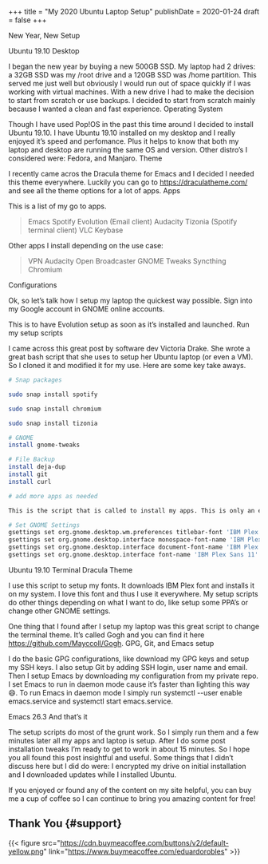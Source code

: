 +++
title = "My 2020 Ubuntu Laptop Setup"
publishDate = 2020-01-24
draft = false
+++

New Year, New Setup

Ubuntu 19.10 Desktop

I began the new year by buying a new 500GB SSD. My laptop had 2 drives: a 32GB SSD was my /root drive and a 120GB SSD was /home partition. This served me just well but obviously I would run out of space quickly if I was working with virtual machines. With a new drive I had to make the decision to start from scratch or use backups. I decided to start from scratch mainly because I wanted a clean and fast experience.
Operating System

Though I have used Pop!OS in the past this time around I decided to install Ubuntu 19.10. I have Ubuntu 19.10 installed on my desktop and I really enjoyed it’s speed and perfomance. Plus it helps to know that both my laptop and desktop are running the same OS and version. Other distro’s I considered were: Fedora, and Manjaro.
Theme

I recently came acros the Dracula theme for Emacs and I decided I needed this theme everywhere. Luckily you can go to <https://draculatheme.com/> and see all the theme options for a lot of apps.
Apps

This is a list of my go to apps.

> Emacs
> Spotify
> Evolution (Email client)
> Audacity
> Tizonia (Spotify terminal client)
> VLC
> Keybase

Other apps I install depending on the use case:

> VPN
> Audacity
> Open Broadcaster
> GNOME Tweaks
> Syncthing
> Chromium

Configurations

Ok, so let’s talk how I setup my laptop the quickest way possible.
Sign into my Google account in GNOME online accounts.

This is to have Evolution setup as soon as it’s installed and launched.
Run my setup scripts

I came across this great post by software dev Victoria Drake. She wrote a great bash script that she uses to setup her Ubuntu laptop (or even a VM). So I cloned it and modified it for my use. Here are some key take aways.

```sh
# Snap packages

sudo snap install spotify

sudo snap install chromium

sudo snap install tizonia

# GNOME
install gnome-tweaks

# File Backup
install deja-dup
install git
install curl

# add more apps as needed

This is the script that is called to install my apps. This is only an example, in the real world I edited the script to add or remove apps that I wanted installed or removed. Another part of my setup scripts is the desktop.sh script.

# Set GNOME Settings
gsettings set org.gnome.desktop.wm.preferences titlebar-font 'IBM Plex Sans Bold 11'
gsettings set org.gnome.desktop.interface monospace-font-name 'IBM Plex Mono 13'
gsettings set org.gnome.desktop.interface document-font-name 'IBM Plex Sans Medium 11'
gsettings set org.gnome.desktop.interface font-name 'IBM Plex Sans 11'
```

Ubuntu 19.10 Terminal Dracula Theme

I use this script to setup my fonts. It downloads IBM Plex font and installs it on my system. I love this font and thus I use it everywhere. My setup scripts do other things depending on what I want to do, like setup some PPA’s or change other GNOME settings.

One thing that I found after I setup my laptop was this great script to change the terminal theme. It’s called Gogh and you can find it here <https://github.com/Mayccoll/Gogh>.
GPG, Git, and Emacs setup

I do the basic GPG configurations, like download my GPG keys and setup my SSH keys. I also setup Git by adding SSH login, user name and email. Then I setup Emacs by downloading my configuration from my private repo. I set Emacs to run in daemon mode cause it’s faster than lighting this way :smile:. To run Emacs in daemon mode I simply run systemctl --user enable emacs.service and systemctl start emacs.service.

Emacs 26.3
And that’s it

The setup scripts do most of the grunt work. So I simply run them and a few minutes later all my apps and laptop is setup. After I do some post installation tweaks I’m ready to get to work in about 15 minutes. So I hope you all found this post insightful and useful. Some things that I didn’t discuss here but I did do were: I encrypted my drive on initial installation and I downloaded updates while I installed Ubuntu.

If you enjoyed or found any of the content on my site helpful, you can buy me a cup of coffee so I can continue to bring you amazing content for free!


## Thank You {#support}

{{< figure src="https://cdn.buymeacoffee.com/buttons/v2/default-yellow.png" link="https://www.buymeacoffee.com/eduardorobles" >}}
